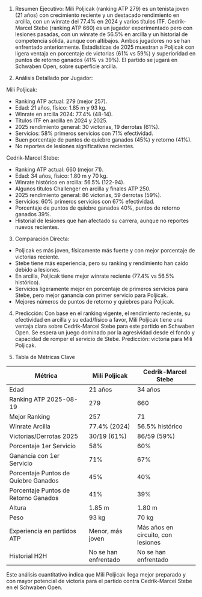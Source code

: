 1. Resumen Ejecutivo:
Mili Poljicak (ranking ATP 279) es un tenista joven (21 años) con crecimiento reciente y un destacado rendimiento en arcilla, con un winrate del 77.4% en 2024 y varios títulos ITF. Cedrik-Marcel Stebe (ranking ATP 660) es un jugador experimentado pero con lesiones pasadas, con un winrate de 56.5% en arcilla y un historial de competencia sólida, aunque con altibajos. Ambos jugadores no se han enfrentado anteriormente. Estadísticas de 2025 muestran a Poljicak con ligera ventaja en porcentaje de victorias (61% vs 59%) y superioridad en puntos de retorno ganados (41% vs 39%). El partido se jugará en Schwaben Open, sobre superficie arcilla.

2. Análisis Detallado por Jugador:

Mili Poljicak:
- Ranking ATP actual: 279 (mejor 257).
- Edad: 21 años, físico: 1.85 m y 93 kg.
- Winrate en arcilla 2024: 77.4% (48-14).
- Títulos ITF en arcilla en 2024 y 2025.
- 2025 rendimiento general: 30 victorias, 19 derrotas (61%).
- Servicios: 58% primeros servicios con 71% efectividad.
- Buen porcentaje de puntos de quiebre ganados (45%) y retorno (41%).
- No reportes de lesiones significativas recientes.

Cedrik-Marcel Stebe:
- Ranking ATP actual: 660 (mejor 71).
- Edad: 34 años, físico: 1.80 m y 70 kg.
- Winrate histórico en arcilla: 56.5% (122-94).
- Algunos títulos Challenger en arcilla y finales ATP 250.
- 2025 rendimiento general: 86 victorias, 59 derrotas (59%).
- Servicios: 60% primeros servicios con 67% efectividad.
- Porcentaje de puntos de quiebre ganados 40%, puntos de retorno ganados 39%.
- Historial de lesiones que han afectado su carrera, aunque no reportes nuevos recientes.

3. Comparación Directa:
- Poljicak es más joven, físicamente más fuerte y con mejor porcentaje de victorias reciente.
- Stebe tiene más experiencia, pero su ranking y rendimiento han caído debido a lesiones.
- En arcilla, Poljicak tiene mejor winrate reciente (77.4% vs 56.5% histórico).
- Servicios ligeramente mejor en porcentaje de primeros servicios para Stebe, pero mejor ganancia con primer servicio para Poljicak.
- Mejores números de puntos de retorno y quiebres para Poljicak.

4. Predicción:
Con base en el ranking vigente, el rendimiento reciente, su efectividad en arcilla y su edad/físico a favor, Mili Poljicak tiene una ventaja clara sobre Cedrik-Marcel Stebe para este partido en Schwaben Open. Se espera un juego dominado por la agresividad desde el fondo y capacidad de romper el servicio de Stebe. Predicción: victoria para Mili Poljicak.

5. Tabla de Métricas Clave

| Métrica                           | Mili Poljicak                     | Cedrik-Marcel Stebe               |
|----------------------------------|----------------------------------|----------------------------------|
| Edad                             | 21 años                          | 34 años                          |
| Ranking ATP 2025-08-19           | 279                              | 660                              |
| Mejor Ranking                    | 257                              | 71                               |
| Winrate Arcilla                  | 77.4% (2024)                     | 56.5% histórico                  |
| Victorias/Derrotas 2025          | 30/19 (61%)                      | 86/59 (59%)                      |
| Porcentaje 1er Servicio          | 58%                              | 60%                              |
| Ganancia con 1er Servicio        | 71%                              | 67%                              |
| Porcentaje Puntos de Quiebre Ganados | 45%                          | 40%                              |
| Porcentaje Puntos de Retorno Ganados | 41%                          | 39%                              |
| Altura                          | 1.85 m                           | 1.80 m                           |
| Peso                            | 93 kg                           | 70 kg                           |
| Experiencia en partidos ATP     | Menor, más joven                  | Más años en circuito, con lesiones|
| Historial H2H                   | No se han enfrentado             | No se han enfrentado             |

Este análisis cuantitativo indica que Mili Poljicak llega mejor preparado y con mayor potencial de victoria para el partido contra Cedrik-Marcel Stebe en el Schwaben Open.
